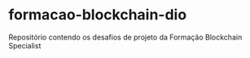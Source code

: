 # formacao-blockchain-dio
Repositório contendo os desafios de projeto da Formação Blockchain Specialist
